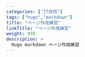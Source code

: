 ```yaml
---
categories: ["IT技術"]
tags: ["hugo","markdown"] 
title: "ページ作成練習"
linkTitle: "ページ作成練習"
weight: 999
description: >
  Hugo markdown ページ作成練習
---
```

